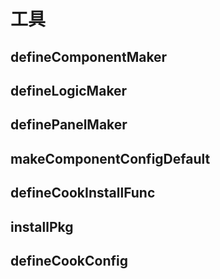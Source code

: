 # 工具

## defineComponentMaker

## defineLogicMaker

## definePanelMaker

## makeComponentConfigDefault

## defineCookInstallFunc

## installPkg

## defineCookConfig